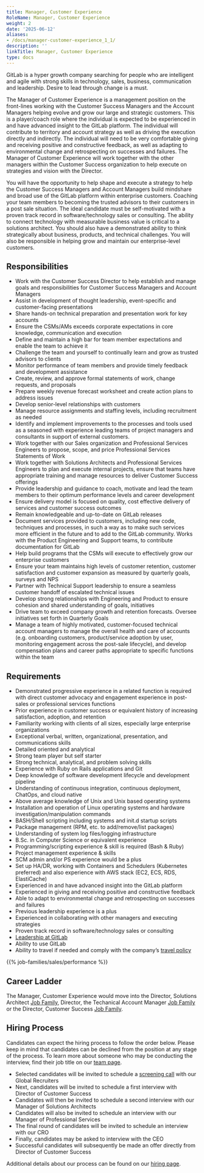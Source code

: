 ```yaml
---
title: Manager, Customer Experience
RoleName: Manager, Customer Experience
weight: 2
date: '2025-06-12'
aliases:
- /docs/manager-customer-experience_1_1/
description: ''
linkTitle: Manager, Customer Experience
type: docs
---
```


GitLab is a hyper growth company searching for people who are intelligent and agile with strong skills in technology, sales, business, communication and leadership. Desire to lead through change is a must.

The Manager of Customer Experience is a management position on the front-lines working with the Customer Success Managers and the Account Managers helping evolve and grow our large and strategic customers. This is a player/coach role where the individual is expected to be experienced in and have advanced insight to the GitLab platform. The individual will contribute to territory and account strategy as well as driving the execution directly and indirectly. The individual will need to be very comfortable giving and receiving positive and constructive feedback, as well as adapting to environmental change and retrospecting on successes and failures. The Manager of Customer Experience will work together with the other managers within the Customer Success organization to help execute on strategies and vision with the Director.

You will have the opportunity to help shape and execute a strategy to help the Customer Success Managers and Account Managers build mindshare and broad use of the GitLab platform within enterprise customers. Coaching your team members to becoming the trusted advisors to their customers in a post sale situation. The ideal candidate must be self-motivated with a proven track record in software/technology sales or consulting. The ability to connect technology with measurable business value is critical to a solutions architect. You should also have a demonstrated ability to think strategically about business, products, and technical challenges. You will also be responsible in helping grow and maintain our enterprise-level customers.

## Responsibilities

- Work with the Customer Success Director to help establish and manage goals and responsibilities for Customer Success Managers and Account Managers
- Assist in development of thought leadership, event-specific and customer-facing presentations
- Share hands-on technical preparation and presentation work for key accounts
- Ensure the CSMs/AMs  exceeds corporate expectations in core knowledge, communication and execution
- Define and maintain a high bar for team member expectations and enable the team to achieve it
- Challenge the team and yourself to continually learn and grow as trusted advisors to clients
- Monitor performance of team members and provide timely feedback and development assistance
- Create, review, and approve formal statements of work, change requests, and proposals
- Prepare weekly revenue forecast worksheet and create action plans to address issues
- Develop senior-level relationships with customers
- Manage resource assignments and staffing levels, including recruitment as needed
- Identify and implement improvements to the processes and tools used as a seasoned  with experience leading teams of project managers and consultants in support of external customers.
- Work together with our Sales organization and Professional Services Engineers to propose, scope, and price Professional  Services Statements of Work
- Work together with Solutions Architects and Professional Services Engineers to plan and execute internal projects, ensure that teams have appropriate training and manage resources to deliver Customer Success offerings
- Provide leadership and guidance to coach, motivate and lead the team members to their optimum performance levels and career development
- Ensure delivery model is focused on quality, cost effective delivery of services and customer success outcomes
- Remain knowledgeable and up-to-date on GitLab releases
- Document services provided to customers, including new code, techniques and processes, in such a way as to make such services more efficient in the future and to add to the GitLab community. Works with the Product Engineering and Support teams, to contribute documentation for GitLab
- Help build programs that the CSMs  will execute to effectively  grow our enterprise customers
- Ensure your team maintains high levels of customer retention, customer satisfaction and customer expansion as measured by quarterly goals, surveys and NPS
- Partner with Technical Support leadership to ensure a seamless customer handoff of escalated technical issues
- Develop strong relationships with Engineering and Product to ensure cohesion and shared understanding of goals, initiatives
- Drive team to exceed company growth and retention forecasts. Oversee initiatives set forth in Quarterly Goals
- Manage a team of highly motivated, customer-focused technical account managers  to manage the overall health and care of accounts (e.g. onboarding customers, product/service adoption by user, monitoring engagement across the post-sale lifecycle), and develop compensation plans and career paths appropriate to specific functions within the team

## Requirements

- Demonstrated progressive experience in a related function is required with direct customer advocacy and engagement experience in post-sales or professional services functions
- Prior experience in customer success or equivalent history of increasing satisfaction, adoption, and retention
- Familiarity working with clients of all sizes, especially large enterprise organizations
- Exceptional verbal, written, organizational, presentation, and communications skills
- Detailed oriented and analytical
- Strong team player but self starter
- Strong technical, analytical, and problem solving skills
- Experience with Ruby on Rails applications and Git
- Deep knowledge of software development lifecycle and development pipeline
- Understanding of continuous integration, continuous deployment, ChatOps, and cloud native
- Above average knowledge of Unix and Unix based operating systems
- Installation and operation of Linux operating systems and hardware investigation/manipulation commands
- BASH/Shell scripting including systems and init.d startup scripts
- Package management (RPM, etc. to add/remove/list packages)
- Understanding of system log files/logging infrastructure
- B.Sc. in Computer Science or equivalent experience
- Programming/scripting experience & skill is required (Bash & Ruby)
- Project management experience & skills
- SCM admin and/or PS experience would be a plus
- Set up HA/DR, working with Containers and Schedulers (Kubernetes preferred) and also experience with AWS stack (EC2, ECS, RDS, ElastiCache)
- Experienced in and have advanced insight into the GitLab platform
- Experienced in giving and receiving positive and constructive feedback
- Able to adapt to environmental change and retrospecting on successes and failures
- Previous leadership experience is a plus
- Experienced in collaborating with other managers and executing strategies
- Proven track record in software/technology sales or consulting
- [Leadership at GitLab](/handbook/company/structure/#management-group)
- Ability to use GitLab
- Ability to travel if needed and comply with the company’s [travel policy](/handbook/travel/)

{{% job-families/sales/performance %}}

## Career Ladder

The Manager, Customer Experience would move into the Director, Solutions Architect [Job Family](/job-families/sales/solutions-architect/), Director, the Techanical Account Manager [Job Family](/job-families/sales/customer-success-management/) or the Director, Customer Success [Job Family](/job-families/sales/director-customer-success/).

## Hiring Process

Candidates can expect the hiring process to follow the order below. Please keep in mind that candidates can be declined from the position at any stage of the process. To learn more about someone who may be conducting the interview, find their job title on our [team page](/handbook/company/team/).

- Selected candidates will be invited to schedule a [screening call](/handbook/hiring/interviewing/#screening-call) with our Global Recruiters
- Next, candidates will be invited to schedule a first interview with Director of Customer Success
- Candidates will then be invited to schedule a second interview with our Manager of Solutions Architects
- Candidates will also be invited to schedule an interview with our Manager of Professional Services
- The final round of candidates will be invited to schedule an interview with our CRO
- Finally, candidates may be asked to interview with the CEO
- Successful candidates will subsequently be made an offer directly from Director of Customer Success

Additional details about our process can be found on our [hiring page](/handbook/hiring/interviewing/).
